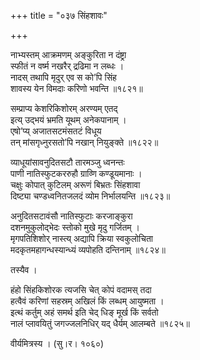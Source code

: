 +++
title = "०३७ सिंहशावः"

+++


नाभ्यस्तम् आक्रमणम् अङ्कुरिता न दंष्ट्रा  
स्फीतं न वर्ष्म नखरैर् द्रढिमा न लब्धः ।  
नादस् तथापि मृदुर् एव स को’पि सिंह  
शावस्य येन विमदाः करिणो भवन्ति ॥१८२१॥  


सम्प्राप्य केशरिकिशोरम् अरण्यम् एतद्  
इत्य् उद्भयं भ्रमति यूथम् अनेकपानाम् ।  
एषो’प्य् अजातसटमंसतटं विधूय  
तन् मांसगृध्नुरसतो’पि नखान् नियुङ्क्ते ॥१८२२॥  


व्याधूयांसावनुदितसटौ तारमञ्जु ध्वनन्तः  
पाणी नातिस्फुटकररुहौ ग्राव्णि कण्डूयमानाः ।  
चक्षुः कोपात् कुटिलम् अरूणं बिभ्रतः सिंहशावा  
दिष्ट्या चण्डध्वनितजलदं व्योम निर्भालयन्ति ॥१८२३॥  


अनुदितसटावंसौ नातिस्फुटाः करजाङ्कुरा   
दशनमुकुलोद्भेदः स्तोको मुखे मृदु गर्जितम् ।  
मृगपतिशिशोर् नास्त्य् अद्यापि क्रिया स्वकुलोचिता   
मदकृतमहागन्धस्यान्ध्यं व्यपोहति दन्तिनाम् ॥१८२४॥  


तस्यैव ।  


हंहो सिंहकिशोरक त्यजसि चेत् कोपं वदामस् तदा   
हत्वैवं करिणां सहस्रम् अखिलं किं लब्धम् आयुष्मता ।  
इत्थं कर्तुम् अहं समर्थ इति चेद् धिङ् मूर्ख किं सर्वतो  
नालं प्लावयितुं जगज्जलनिधिर् यद् धैर्यम् आलम्बते ॥१८२५॥  


वीर्यमित्रस्य । (सु।र। १०६०)  

